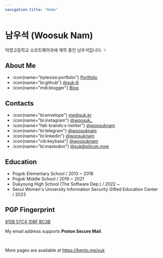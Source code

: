 ```yaml
---
navigation.title: "Home"
---
```


# 남우석 (Woosuk Nam)

덕영고등학교 소프트웨어과에 재학 중인 남우석입니다. :sparkles:

## About Me

-   :icon{name="bytesize:portfolio"} [Portfolio](/portfolio)
-   :icon{name="bi:github"} [@suk-6](https://github.com/suk-6)
-   :icon{name="mdi:blogger"} [Blog](https://blog.suk.kr)

## Contacts

-   :icon{name="bi:envelope"} [me@suk.kr](mailto:me@suk.kr)
-   :icon{name="bi:instagram"} [@woosuk\_](https://www.instagram.com/woosuk_/)
-   :icon{name="fa6-brands:x-twitter"} [@woosuknam](https://x.com/woosuknam)
-   :icon{name="bi:telegram"} [@woosuknam](https://t.me/woosuknam)
-   :icon{name="bi:linkedin"} [@woosuknam](https://www.linkedin.com/in/woosuknam)
-   :icon{name="cib:keybase"} [@woosuknam](https://keybase.io/woosuknam)
-   :icon{name="bi:mastodon"} [@suk@silicon.moe](https://social.silicon.moe/@suk)

## Education

-   Pogok Elementary School / 2013 ~ 2018
-   Pogok Middle School / 2019 ~ 2021
-   Dukyoung High School (The Software Dep.) / 2022 ~
-   Seoul Women's University Information Security Gifted Education Center / 2023

## PGP Fingerprint

[815B 57C4 108F BC3B](https://keys.openpgp.org/vks/v1/by-fingerprint/6D99AAD025E93699B9A52C13815B57C4108FBC3B)

My email address supports **Proton Secure Mail**.

<br />

More pages are available at <https://bento.me/suk>
